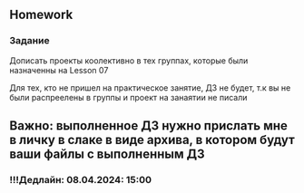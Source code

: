 ## Homework

### Задание

Дописать проекты коолективно в тех группах, которые были назначенны на Lesson 07

Для тех, кто не пришел на практическое занятие, ДЗ не будет, т.к вы не были распреелены в группы и проект на занаятии не писали

## Важно: выполненное ДЗ нужно прислать мне в личку в слаке в виде архива, в котором будут ваши файлы с выполненным ДЗ

### !!!Дедлайн: 08.04.2024: 15:00
